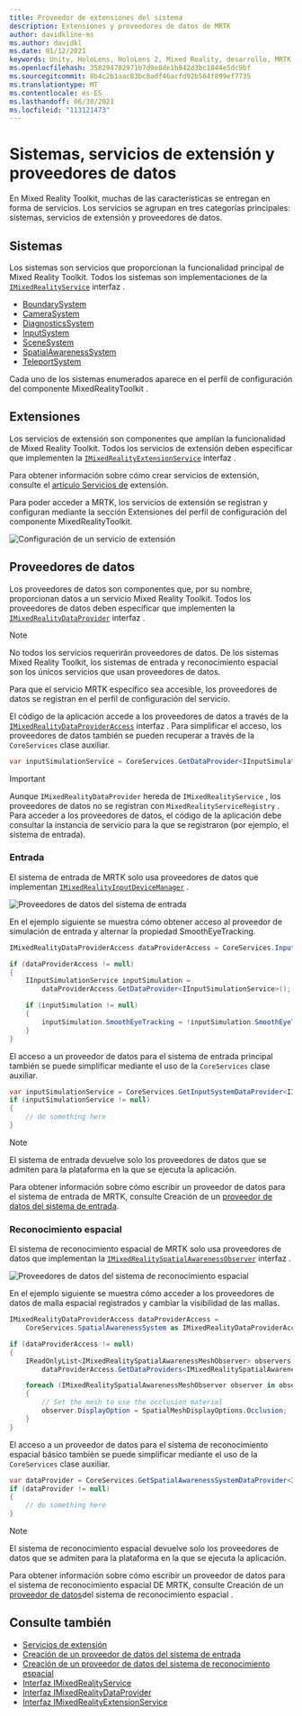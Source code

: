 ```yaml
---
title: Proveedor de extensiones del sistema
description: Extensiones y proveedores de datos de MRTK
author: davidkline-ms
ms.author: davidkl
ms.date: 01/12/2021
keywords: Unity, HoloLens, HoloLens 2, Mixed Reality, desarrollo, MRTK, extensiones del sistema,
ms.openlocfilehash: 358294702971b7d9e8de1b842d3bc1844e5dc9bf
ms.sourcegitcommit: 8b4c2b1aac83bc8adf46acfd92b564f899ef7735
ms.translationtype: MT
ms.contentlocale: es-ES
ms.lasthandoff: 06/30/2021
ms.locfileid: "113121473"
---
```

# <a name="systems-extension-services-and-data-providers"></a>Sistemas, servicios de extensión y proveedores de datos

En Mixed Reality Toolkit, muchas de las características se entregan en forma de servicios. Los servicios se agrupan en tres categorías principales: sistemas, servicios de extensión y proveedores de datos.

## <a name="systems"></a>Sistemas

Los sistemas son servicios que proporcionan la funcionalidad principal de Mixed Reality Toolkit. Todos los sistemas son implementaciones de la [`IMixedRealityService`](xref:Microsoft.MixedReality.Toolkit.IMixedRealityService) interfaz .

- [BoundarySystem](../features/boundary/boundary-system-getting-started.md)
- [CameraSystem](../features/camera-system/camera-system-overview.md)
- [DiagnosticsSystem](../features/diagnostics/diagnostics-system-getting-started.md)
- [InputSystem](../features/input/overview.md)
- [SceneSystem](../features/scene-system/scene-system-getting-started.md)
- [SpatialAwarenessSystem](../features/spatial-awareness/spatial-awareness-getting-started.md)
- [TeleportSystem](../features/teleport-system/teleport-system.md)

Cada uno de los sistemas enumerados aparece en el [](../features/profiles/profiles.md)perfil de configuración del componente MixedRealityToolkit .

## <a name="extensions"></a>Extensiones

Los servicios de extensión son componentes que amplían la funcionalidad de Mixed Reality Toolkit. Todos los servicios de extensión deben especificar que implementen la [`IMixedRealityExtensionService`](xref:Microsoft.MixedReality.Toolkit.IMixedRealityExtensionService) interfaz .

Para obtener información sobre cómo crear servicios de extensión, consulte el [artículo Servicios de](../features/extensions/extension-services.md) extensión.

Para poder acceder a MRTK, los servicios de extensión se registran y configuran mediante la sección Extensiones del perfil de configuración del componente MixedRealityToolkit.

![Configuración de un servicio de extensión](../features/images/profiles/ConfiguredExtensionService.png)

## <a name="data-providers"></a>Proveedores de datos

Los proveedores de datos son componentes que, por su nombre, proporcionan datos a un servicio Mixed Reality Toolkit. Todos los proveedores de datos deben especificar que implementen la [`IMixedRealityDataProvider`](xref:Microsoft.MixedReality.Toolkit.IMixedRealityDataProvider) interfaz .

> [!NOTE]
> No todos los servicios requerirán proveedores de datos. De los sistemas Mixed Reality Toolkit, los sistemas de entrada y reconocimiento espacial son los únicos servicios que usan proveedores de datos.

Para que el servicio MRTK específico sea accesible, los proveedores de datos se registran en el perfil de configuración del servicio.

El código de la aplicación accede a los proveedores de datos a través de la [`IMixedRealityDataProviderAccess`](xref:Microsoft.MixedReality.Toolkit.IMixedRealityDataProviderAccess) interfaz . Para simplificar el acceso, los proveedores de datos también se pueden recuperar a través de la `CoreServices` clase auxiliar.

```c#
var inputSimulationService = CoreServices.GetDataProvider<IInputSimulationService>(CoreServices.InputSystem);
```

> [!IMPORTANT]
> Aunque `IMixedRealityDataProvider` hereda de `IMixedRealityService` , los proveedores de datos no se registran con `MixedRealityServiceRegistry` . Para acceder a los proveedores de datos, el código de la aplicación debe consultar la instancia de servicio para la que se registraron (por ejemplo, el sistema de entrada).

### <a name="input"></a>Entrada

El sistema de entrada de MRTK solo usa proveedores de datos que implementan [`IMixedRealityInputDeviceManager`](xref:Microsoft.MixedReality.Toolkit.Input.IMixedRealityInputDeviceManager) .

![Proveedores de datos del sistema de entrada](../features/images/input/RegisteredServiceProviders.PNG)

En el ejemplo siguiente se muestra cómo obtener acceso al proveedor de simulación de entrada y alternar la propiedad SmoothEyeTracking.

```c#
IMixedRealityDataProviderAccess dataProviderAccess = CoreServices.InputSystem as IMixedRealityDataProviderAccess;

if (dataProviderAccess != null)
{
    IInputSimulationService inputSimulation =
        dataProviderAccess.GetDataProvider<IInputSimulationService>();

    if (inputSimulation != null)
    {
        inputSimulation.SmoothEyeTracking = !inputSimulation.SmoothEyeTracking;
    }
}
```

El acceso a un proveedor de datos para el sistema de entrada principal también se puede simplificar mediante el uso de la `CoreServices` clase auxiliar.

```c#
var inputSimulationService = CoreServices.GetInputSystemDataProvider<IInputSimulationService>();
if (inputSimulationService != null)
{
    // do something here
}
```

> [!NOTE]
> El sistema de entrada devuelve solo los proveedores de datos que se admiten para la plataforma en la que se ejecuta la aplicación.

Para obtener información sobre cómo escribir un proveedor de datos para el sistema de entrada de MRTK, consulte Creación de un [proveedor de datos del sistema de entrada](../features/input/create-data-provider.md).

### <a name="spatial-awareness"></a>Reconocimiento espacial

El sistema de reconocimiento espacial de MRTK solo usa proveedores de datos que implementan la [`IMixedRealitySpatialAwarenessObserver`](xref:Microsoft.MixedReality.Toolkit.SpatialAwareness.IMixedRealitySpatialAwarenessObserver) interfaz .

![Proveedores de datos del sistema de reconocimiento espacial](../features/images/spatial-awareness/SpatialAwarenessProfile.png)

En el ejemplo siguiente se muestra cómo acceder a los proveedores de datos de malla espacial registrados y cambiar la visibilidad de las mallas.

```c#
IMixedRealityDataProviderAccess dataProviderAccess =
    CoreServices.SpatialAwarenessSystem as IMixedRealityDataProviderAccess;

if (dataProviderAccess != null)
{
    IReadOnlyList<IMixedRealitySpatialAwarenessMeshObserver> observers =
        dataProviderAccess.GetDataProviders<IMixedRealitySpatialAwarenessMeshObserver>();

    foreach (IMixedRealitySpatialAwarenessMeshObserver observer in observers)
    {
        // Set the mesh to use the occlusion material
        observer.DisplayOption = SpatialMeshDisplayOptions.Occlusion;
    }
}
```

El acceso a un proveedor de datos para el sistema de reconocimiento espacial básico también se puede simplificar mediante el uso de la `CoreServices` clase auxiliar.

```c#
var dataProvider = CoreServices.GetSpatialAwarenessSystemDataProvider<IMixedRealitySpatialAwarenessMeshObserver>();
if (dataProvider != null)
{
    // do something here
}
```

> [!NOTE]
> El sistema de reconocimiento espacial devuelve solo los proveedores de datos que se admiten para la plataforma en la que se ejecuta la aplicación.

Para obtener información sobre cómo escribir un proveedor de datos para el sistema de reconocimiento espacial DE MRTK, consulte Creación de un [proveedor de datos](../features/spatial-awareness/create-data-provider.md)del sistema de reconocimiento espacial .

## <a name="see-also"></a>Consulte también

- [Servicios de extensión](../features/extensions/extension-services.md)
- [Creación de un proveedor de datos del sistema de entrada](../features/input/create-data-provider.md)
- [Creación de un proveedor de datos del sistema de reconocimiento espacial](../features/spatial-awareness/create-data-provider.md)
- [Interfaz IMixedRealityService](xref:Microsoft.MixedReality.Toolkit.IMixedRealityService)
- [Interfaz IMixedRealityDataProvider](xref:Microsoft.MixedReality.Toolkit.IMixedRealityDataProvider)
- [Interfaz IMixedRealityExtensionService](xref:Microsoft.MixedReality.Toolkit.IMixedRealityExtensionService)
